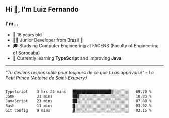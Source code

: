 <h2>Hi 👋, I'm Luiz Fernando</h2>

### I'm...
* 🤟 18 years old
* 👨‍💻 Junior Developer from Brazil 💚
* 🎓 Studying Computer Engineering at FACENS (Faculty of Engineering of Sorocaba)
* 🔭 Currently learning **TypeScript** and improving **Java**

---

_"Tu deviens responsable pour toujours de ce que tu as apprivoisé" – Le Petit Prince (Antoine de Saint-Exupéry)_

##

<!--START_SECTION:waka-->

```txt
TypeScript    3 hrs 25 mins   █████████████████▒░░░░░░░   69.70 %
JSON          31 mins         ██▓░░░░░░░░░░░░░░░░░░░░░░   10.83 %
JavaScript    23 mins         ██░░░░░░░░░░░░░░░░░░░░░░░   07.88 %
Bash          11 mins         █░░░░░░░░░░░░░░░░░░░░░░░░   03.92 %
Git Config    9 mins          ▓░░░░░░░░░░░░░░░░░░░░░░░░   03.15 %
```

<!--END_SECTION:waka-->
